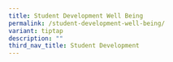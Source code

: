 ```yaml
---
title: Student Development Well Being
permalink: /student-development-well-being/
variant: tiptap
description: ""
third_nav_title: Student Development
---
```

<p></p>